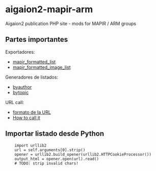 # aigaion2-mapir-arm
Aigaion2 publication PHP site - mods for MAPIR / ARM groups

## Partes importantes

Exportadores:
* [mapir_formatted_list](https://github.com/jlblancoc/aigaion2-mapir-arm/blob/master/aigaionengine/views/export/mapir_formatted_list.php)
* [mapir_formatted_image_list](https://github.com/jlblancoc/aigaion2-mapir-arm/blob/master/aigaionengine/views/export/mapir_formatted_image_list.php)

Generadores de listados:
* [byauthor](https://github.com/jlblancoc/aigaion2-mapir-arm/blob/f5bddb5b252b9c7f9f8d3a61b9b54049d800f291/aigaionengine/controllers/export.php#L234)
* [bytopic](https://github.com/jlblancoc/aigaion2-mapir-arm/blob/f5bddb5b252b9c7f9f8d3a61b9b54049d800f291/aigaionengine/controllers/export.php#L161)

URL call: 
* [formato de la URL](https://github.com/jlblancoc/aigaion2-mapir-arm/blob/master/mapir_pub_export.php#L87)
* [How to call it](https://github.com/jlblancoc/aigaion2-mapir-arm/blob/master/HowTo_Use_It.md)


## Importar listado desde Python

        import urllib2
        url = self.arguments[0].strip()
        opener = urllib2.build_opener(urllib2.HTTPCookieProcessor())
        output_html = opener.open(url).read()
        # TODO: strip invalid chars!


